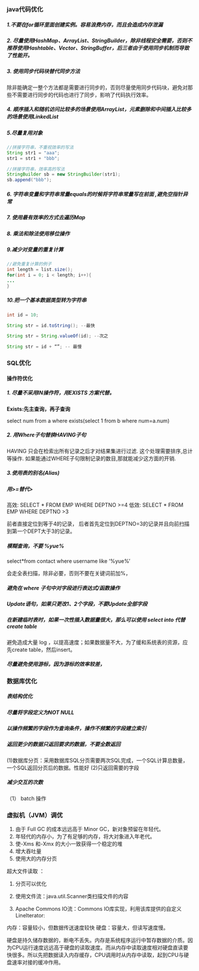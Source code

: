 ### java代码优化 
##### 1.不要在for循环里面创建实例。容易浪费内存，而且会造成内存泄漏


##### 2. 尽量使用HashMap、ArrayList、StringBuilder，除非线程安全需要，否则不推荐使用Hashtable、Vector、StringBuffer，后三者由于使用同步机制而导致了性能开。

##### 3. 使用同步代码块替代同步方法
除非能确定一整个方法都是需要进行同步的，否则尽量使用同步代码块，避免对那些不需要进行同步的代码也进行了同步，影响了代码执行效率。


##### 4. 顺序插入和随机访问比较多的场景使用ArrayList，元素删除和中间插入比较多的场景使用LinkedList

##### 5.尽量复用对象

```java
//拼接字符串，不重视效率的写法
String str1 = "aaa";
str1 = str1 + "bbb";

//拼接字符串，效率高的写法
StringBuilder sb = new StringBuilder(str1);
sb.append("bbb");
```

##### 6. 字符串变量和字符串常量equals的时候将字符串常量写在前面 ,避免空指针异常

##### 7. 使用最有效率的方式去遍历Map
##### 8. 乘法和除法使用移位操作


##### 9.减少对变量的重复计算

```java
//避免重复计算的例子
int length = list.size();
for(int i = 0; i < length; i++){
...
}

```

##### 10.把一个基本数据类型转为字符串

```java
int id = 10;

String str = id.toString(); --最快

String str = String.valueOf(id); --次之

String str = id + “”; -- 最慢

```


### SQL优化

#### 操作符优化

##### 1. 尽量不采用IN操作符，用EXISTS 方案代替。

**Exists:先主查询，再子查询**

select num from a where exists(select 1 from b where num=a.num)


##### 2. 用Where子句替换HAVING子句

HAVING 只会在检索出所有记录之后才对结果集进行过滤. 这个处理需要排序,总计等操作. 如果能通过WHERE子句限制记录的数目,那就能减少这方面的开销.

##### 3.使用表的别名(Alias)


##### 用>=替代> 

高效: 
SELECT * FROM  EMP  WHERE  DEPTNO >=4 
低效: 
SELECT * FROM EMP WHERE DEPTNO >3 

前者直接定位到等于4的记录，
后者首先定位到DEPTNO=3的记录并且向前扫描到第一个DEPT大于3的记录。

##### 模糊查询，不要 %yue%

select*from contact where username like ‘%yue%’

会走全表扫描，除非必要，否则不要在关键词前加%，
##### 避免在 where 子句中对字段进行表达式/函数操作

##### Update语句，如果只更改1、2个字段，不要Update全部字段

##### 在新建临时表时，如果一次性插入数据量很大，那么可以使用 select into 代替 create table
避免造成大量 log ，以提高速度；如果数据量不大，为了缓和系统表的资源，应先create table，然后insert。


##### 尽量避免使用游标，因为游标的效率较差，
### 数据库优化

##### 表结构优化

##### 尽量将字段定义为NOT NULL

##### 以操作频繁的字段作为查询条件，操作不频繁的字段建立索引

##### 返回更少的数据只返回要求的数据，不要全数返回

#### 

(1)数据库分页：采用数据库SQL分页需要两次SQL完成，一个SQL计算总数量，一个SQL返回分页后的数据。性能好
(2)只返回需要的字段

##### 减少交互的次数
（1） batch 操作

### 虚拟机（JVM）调优

1. 由于 Full GC 的成本远远高于 Minor GC，新对象预留在年轻代。
2. 年轻代的内存小，为了有足够的内存，将大对象进入年老代。
3. 使-Xms 和-Xmx 的大小一致获得一个稳定的堆
4. 增大吞吐量
5. 使用大的内存分页

超大文件读取 ：

1. 分页可以优化

1. 使用文件流：java.util.Scanner类扫描文件的内容
2. Apache Commons IO流：Commons IO库实现，利用该库提供的自定义LineIterator:

内存：容量较小，但数据传送速度较快
硬盘：容量大，但读写速度慢。


硬盘是持久储存数据的，断电不丢失。内存是系统程序运行中暂存数据的介质。因为CPU运行速度远远高于硬盘的读取速度。而从内存中读取速度相对硬盘直读要快很多。所以先把数据读入内存缓存，CPU调用时从内存中读取，起到CPU与硬盘速率对接的缓冲作用。
